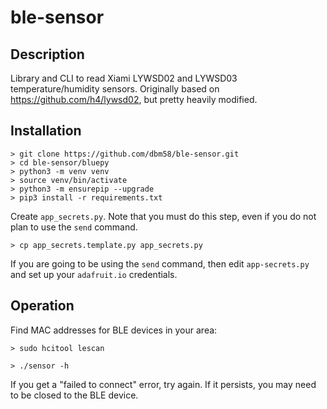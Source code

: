 # ble-sensor

## Description 

Library and CLI to read Xiami LYWSD02 and LYWSD03 temperature/humidity sensors.  Originally based on https://github.com/h4/lywsd02, but pretty heavily modified.

## Installation

```
> git clone https://github.com/dbm58/ble-sensor.git
> cd ble-sensor/bluepy
> python3 -m venv venv
> source venv/bin/activate
> python3 -m ensurepip --upgrade
> pip3 install -r requirements.txt 
```

Create `app_secrets.py`.  Note that you must do this step, even if you do not plan to use the `send` command.
```
> cp app_secrets.template.py app_secrets.py
```

If you are going to be using the `send` command, then edit `app-secrets.py` and set up your `adafruit.io` credentials.

##  Operation

Find MAC addresses for BLE devices in your area:
```
> sudo hcitool lescan
```

```
> ./sensor -h
```

If you get a "failed to connect" error, try again.  If it persists, you may need to be closed to the BLE device.